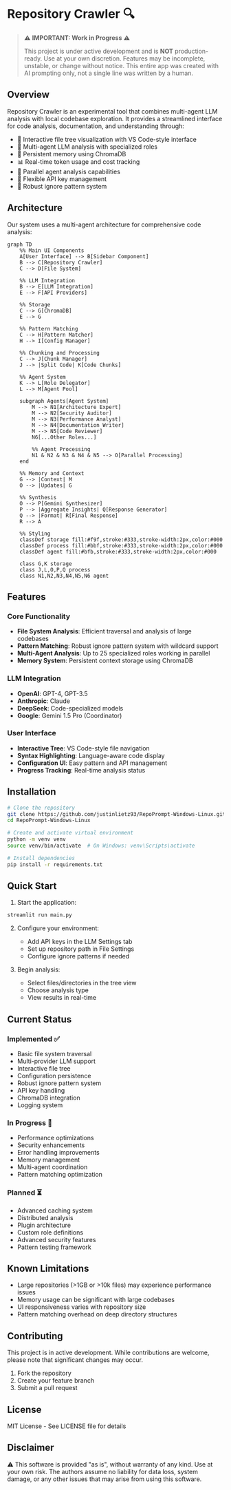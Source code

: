 # Repository Crawler 🔍

> ⚠️ **IMPORTANT: Work in Progress** ⚠️
> 
> This project is under active development and is **NOT** production-ready. Use at your own discretion.
> Features may be incomplete, unstable, or change without notice. This entire app was created with AI prompting only, not a single line was written by a human.

## Overview

Repository Crawler is an experimental tool that combines multi-agent LLM analysis with local codebase exploration. It provides a streamlined interface for code analysis, documentation, and understanding through:

- 🌲 Interactive file tree visualization with VS Code-style interface
- 🤖 Multi-agent LLM analysis with specialized roles
- 💾 Persistent memory using ChromaDB
- 📊 Real-time token usage and cost tracking
- 🔄 Parallel agent analysis capabilities
- 🔑 Flexible API key management
- 🎯 Robust ignore pattern system

## Architecture

Our system uses a multi-agent architecture for comprehensive code analysis:

```mermaid
graph TD
    %% Main UI Components
    A[User Interface] --> B[Sidebar Component]
    B --> C[Repository Crawler]
    C --> D[File System]
    
    %% LLM Integration
    B --> E[LLM Integration]
    E --> F[API Providers]
    
    %% Storage
    C --> G[ChromaDB]
    E --> G
    
    %% Pattern Matching
    C --> H[Pattern Matcher]
    H --> I[Config Manager]
    
    %% Chunking and Processing
    C --> J[Chunk Manager]
    J --> |Split Code| K[Code Chunks]
    
    %% Agent System
    K --> L[Role Delegator]
    L --> M[Agent Pool]
    
    subgraph Agents[Agent System]
        M --> N1[Architecture Expert]
        M --> N2[Security Auditor]
        M --> N3[Performance Analyst]
        M --> N4[Documentation Writer]
        M --> N5[Code Reviewer]
        N6[...Other Roles...]
        
        %% Agent Processing
        N1 & N2 & N3 & N4 & N5 --> O[Parallel Processing]
    end
    
    %% Memory and Context
    G --> |Context| M
    O --> |Updates| G
    
    %% Synthesis
    O --> P[Gemini Synthesizer]
    P --> |Aggregate Insights| Q[Response Generator]
    Q --> |Format| R[Final Response]
    R --> A
    
    %% Styling
    classDef storage fill:#f9f,stroke:#333,stroke-width:2px,color:#000
    classDef process fill:#bbf,stroke:#333,stroke-width:2px,color:#000
    classDef agent fill:#bfb,stroke:#333,stroke-width:2px,color:#000
    
    class G,K storage
    class J,L,O,P,Q process
    class N1,N2,N3,N4,N5,N6 agent
```

## Features

### Core Functionality
- **File System Analysis**: Efficient traversal and analysis of large codebases
- **Pattern Matching**: Robust ignore pattern system with wildcard support
- **Multi-Agent Analysis**: Up to 25 specialized roles working in parallel
- **Memory System**: Persistent context storage using ChromaDB

### LLM Integration
- **OpenAI**: GPT-4, GPT-3.5
- **Anthropic**: Claude
- **DeepSeek**: Code-specialized models
- **Google**: Gemini 1.5 Pro (Coordinator)

### User Interface
- **Interactive Tree**: VS Code-style file navigation
- **Syntax Highlighting**: Language-aware code display
- **Configuration UI**: Easy pattern and API management
- **Progress Tracking**: Real-time analysis status

## Installation

```bash
# Clone the repository
git clone https://github.com/justinlietz93/RepoPrompt-Windows-Linux.git
cd RepoPrompt-Windows-Linux

# Create and activate virtual environment
python -m venv venv
source venv/bin/activate  # On Windows: venv\Scripts\activate

# Install dependencies
pip install -r requirements.txt
```

## Quick Start

1. Start the application:
```bash
streamlit run main.py
```

2. Configure your environment:
   - Add API keys in the LLM Settings tab
   - Set up repository path in File Settings
   - Configure ignore patterns if needed

3. Begin analysis:
   - Select files/directories in the tree view
   - Choose analysis type
   - View results in real-time

## Current Status

### Implemented ✅
- Basic file system traversal
- Multi-provider LLM support
- Interactive file tree
- Configuration persistence
- Robust ignore pattern system
- API key handling
- ChromaDB integration
- Logging system

### In Progress 🔄
- Performance optimizations
- Security enhancements
- Error handling improvements
- Memory management
- Multi-agent coordination
- Pattern matching optimization

### Planned ⏳
- Advanced caching system
- Distributed analysis
- Plugin architecture
- Custom role definitions
- Advanced security features
- Pattern testing framework

## Known Limitations

- Large repositories (>1GB or >10k files) may experience performance issues
- Memory usage can be significant with large codebases
- UI responsiveness varies with repository size
- Pattern matching overhead on deep directory structures

## Contributing

This project is in active development. While contributions are welcome, please note that significant changes may occur.

1. Fork the repository
2. Create your feature branch
3. Submit a pull request

## License

MIT License - See LICENSE file for details

## Disclaimer

⚠️ This software is provided "as is", without warranty of any kind. Use at your own risk. The authors assume no liability for data loss, system damage, or any other issues that may arise from using this software.
